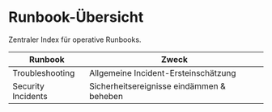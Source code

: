 # Runbook-Übersicht

Zentraler Index für operative Runbooks.

| Runbook            | Zweck                                     |
| ------------------ | ----------------------------------------- |
| Troubleshooting    | Allgemeine Incident-Ersteinschätzung      |
| Security Incidents | Sicherheitsereignisse eindämmen & beheben |
